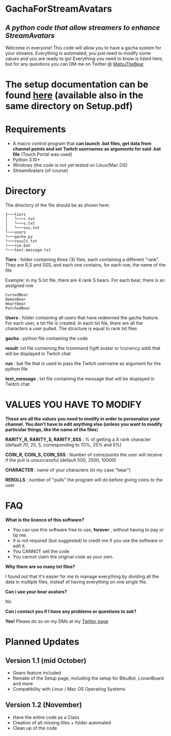 # GachaForStreamAvatars
## _A python code that allow streamers to enhance StreamAvatars_

Welcome in everyone! This code will allow you to have a gacha system for your streams. Everything is automated, you just need to modify some values and you are ready to go! Everything you need to know is listed here, but for any questions you can DM me on Twitter @ [MatsuTheBear](https://www.twitter.com/matsuthebear)

# The setup documentation can be found [here](https://docs.google.com/document/d/1s2L_c_BogA7PO-dNZSuwOFGtCvfCFEBSfk6tUzW9PeA/edit?usp=sharing) (available also in the same directory on Setup.pdf)
# Requirements 
* A macro control program that __can launch .bat files, get data from channel points and set Twitch usernames as arguments for said .bat file__ (Touch Portal was used)
* Python 3.10+
* Windows (the code is not yet tested on Linux/Mac OS)
* StreamAvatars (of course)

# Directory
The directory of the file should be as shown here: 
```
├───tiers
│   └───r.txt
│   └───s.txt
│   └───sss.txt
└───users
└───gacha.py
└───result.txt
└───run.bat
└───text.message.txt
```
__Tiers__ : folder containing three (3) files, each containing a different "rank". They are R,S and SSS, and each one contains, for each row, the name of the file

Example: in my S.txt file, there are 4 rank S bears. For each bear, there is an assigned row
```
CursedBear
DemonBear
HeartBear
PatchedBear
```

__Users__ : folder containing all users that have redeemed the gacha feature. For each user, a txt file is created. In each txt file, there are all the characters a user pulled. The structure is equal to rank txt files

__gacha__ : python file containing the code

__result__: txt file containing the !command (!gift avatar or !currency add) that will be displayed in Twitch chat

__run__ : bat file that is used to pass the Twitch username as argument for the python file

__text_message__ : txt file containing the message that will be displayed in Twitch chat

# VALUES YOU HAVE TO MODIFY
__These are all the values you need to modify in order to personalize your channel. You don't have to edit anything else (unless you want to modify particular things, like the name of the files__)

__RARITY_R, RARITY_S, RARITY_SSS__ :  % of getting a X rank character (default 70, 25, 5, corresponding to 70%, 25% and 5%)

__COIN_R, COIN_S, COIN_SSS__ : Number of coins/points the user will receive if the pull is unsuccessful (default 500, 2500, 10000)

__CHARACTER__ : name of your characters (in my case "bear")

__REROLLS__ : number of "pulls" the program will do before giving coins to the user

# FAQ
__What is the licence of this software?__ 

* You can use this software free to use, __forever__ , without having to pay or tip me. 
* It is not required (but suggested) to credit me if you use the software or edit it. 
* You CANNOT sell the code
* You cannot claim the original code as your own.

__Why there are so many txt files?__ 

I found out that it's easier for me to manage everything by dividing all the data in multiple files, insteaf of having everything on one single file. 

__Can i use your bear avatars?__ 

No

__Can i contact you if I have any problems or questions to ask?__ 

__Yes!__ Please do so on my DMs at my [Twitter page](https://www.twitter.com/matsuthebear)

# Planned Updates 
## Version 1.1 (mid October)
* Gears feature included
* Remake of the Setup page, including the setup for BikuBot, LioranBoard and more 
* Compatibility with Linux / Mac OS Operating Systems 

## Version 1.2 (November)
* Have the entire code as a Class
* Creation of all missing files + folder automated 
* Clean up of the code
